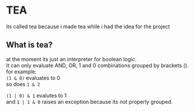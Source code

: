 # TEA
its called tea because i made tea while i had the idea for the project

## What is tea?
at the moment its just an interpreter for boolean logic.\
It can only evaluate AND, OR, 1 and 0 combinations grouped by brackets ().\
for example:\
`(1 & 0)` evaluates to 0\
so does `1 & 2`

`(1 | 0) & 1` evalutes to 1\
and `1 | 1 & 0` raises an exception because its not properly grouped.
